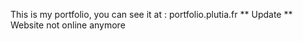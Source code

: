 This is my portfolio, you can see it at : portfolio.plutia.fr
** Update ** Website not online anymore
